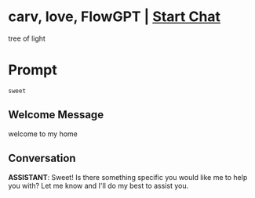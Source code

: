 

# carv, love, FlowGPT | [Start Chat](https://gptcall.net/chat.html?data=%7B%22contact%22%3A%7B%22id%22%3A%22iCDuclcSgEyk1QEtO6yET%22%2C%22flow%22%3Atrue%7D%7D)
tree of light

# Prompt

```
sweet
```

## Welcome Message
welcome to my home

## Conversation

**ASSISTANT**: Sweet! Is there something specific you would like me to help you with? Let me know and I'll do my best to assist you.

